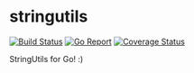 # stringutils

[![Build Status](https://travis-ci.com/maxmousee/go-stringutils.svg?branch=master)](https://travis-ci.org/maxmousee/go-stringutils)
[![Go Report](https://goreportcard.com/badge/github.com/maxmousee/go-stringutils)](https://goreportcard.com/report/github.com/maxmousee/go-stringutils)
[![Coverage Status](https://coveralls.io/repos/github/maxmousee/go-stringutils/badge.svg?branch=master)](https://coveralls.io/github/maxmousee/go-stringutils?branch=master)

StringUtils for Go! :) 

